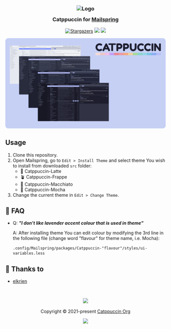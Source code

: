 <h3 align="center">
	<img src="https://raw.githubusercontent.com/catppuccin/catppuccin/main/assets/logos/exports/1544x1544_circle.png" width="100" alt="Logo"/><br/>
	<img src="https://raw.githubusercontent.com/catppuccin/catppuccin/main/assets/misc/transparent.png" height="30" width="0px"/>
	Catppuccin for <a href="https://getmailspring.com">Mailspring</a>
	<img src="https://raw.githubusercontent.com/catppuccin/catppuccin/main/assets/misc/transparent.png" height="30" width="0px"/>
</h3>
<p align="center">
    <a href="https://github.com/catppuccin/mailspring/stargazers"><img alt="Stargazers" src="https://img.shields.io/github/stars/catppuccin/mailspring?colorA=363a4f&colorB=b7bdf8&style=for-the-badge"></a>
    <a href="https://github.com/catppuccin/mailspring/issues"><img src="https://img.shields.io/github/issues/catppuccin/mailspring?colorA=363a4f&colorB=f5a97f&style=for-the-badge"></a>
    <a href="https://github.com/catppuccin/mailspring/contributors"><img src="https://img.shields.io/github/contributors/catppuccin/mailspring?colorA=363a4f&colorB=a6da95&style=for-the-badge"></a>
</p>

<p align="center">
  <img src="assets/cat-mailspring.png"/>
</p>

## Usage

1. Clone this repository.
2. Open Mailspring, go to `Edit > Install Theme` and select theme You wish to install from downloaded `src` folder:
    - 🌻 Catppuccin-Latte
    - 🪴 Catppuccin-Frappe
    - 🌺 Catppuccin-Macchiato
    - 🌿 Catppuccin-Mocha
3. Change the current theme in `Edit > Change Theme`.

## 🙋 FAQ

- Q: **_"I don't like lavender accent colour that is used in theme"_**
  
  A: After installing theme You can edit colour by modifying the 3rd line in the following file (change word "flavour" for theme name, i.e. Mocha): 
  
     ```shell
     .config/Mailspring/packages/Catppuccin-"flavour"/styles/ui-variables.less
     ```

## 💝 Thanks to

-   [elkrien](https://github.com/elkrien)

&nbsp;

<p align="center"><img src="https://raw.githubusercontent.com/catppuccin/catppuccin/main/assets/footers/gray0_ctp_on_line.svg?sanitize=true" /></p>
<p align="center">Copyright &copy; 2021-present <a href="https://github.com/catppuccin" target="_blank">Catppuccin Org</a>
<p align="center"><a href="https://github.com/catppuccin/catppuccin/blob/main/LICENSE"><img src="https://img.shields.io/static/v1.svg?style=for-the-badge&label=License&message=MIT&logoColor=d9e0ee&colorA=363a4f&colorB=b7bdf8"/></a></p>
